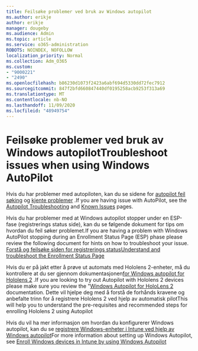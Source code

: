 ```yaml
---
title: Feilsøke problemer ved bruk av Windows autopilot
ms.author: erikje
author: erikje
manager: dougeby
ms.audience: Admin
ms.topic: article
ms.service: o365-administration
ROBOTS: NOINDEX, NOFOLLOW
localization_priority: Normal
ms.collection: Adm_O365
ms.custom:
- "9000221"
- "2490"
ms.openlocfilehash: b86230d1073f2423a6abf694d5330dd72fec7912
ms.sourcegitcommit: 847f2bfd660847440df0195258acb9253f313a69
ms.translationtype: MT
ms.contentlocale: nb-NO
ms.lasthandoff: 11/09/2020
ms.locfileid: "48949754"
---
```

# <a name="troubleshoot-issues-when-using-windows-autopilot"></a><span data-ttu-id="ed25d-102">Feilsøke problemer ved bruk av Windows autopilot</span><span class="sxs-lookup"><span data-stu-id="ed25d-102">Troubleshoot issues when using Windows AutoPilot</span></span>

<span data-ttu-id="ed25d-103">Hvis du har problemer med autopiloten, kan du se sidene for [autopilot feil søking](https://docs.microsoft.com/windows/deployment/windows-autopilot/troubleshooting) og [kjente problemer](https://docs.microsoft.com/windows/deployment/windows-autopilot/known-issues) .</span><span class="sxs-lookup"><span data-stu-id="ed25d-103">If you are having issue with AutoPilot, see the [Autopilot Troubleshooting](https://docs.microsoft.com/windows/deployment/windows-autopilot/troubleshooting) and [Known Issues](https://docs.microsoft.com/windows/deployment/windows-autopilot/known-issues) pages.</span></span>

<span data-ttu-id="ed25d-104">Hvis du har problemer med at Windows autopilot stopper under en ESP-fase (registrerings status side), kan du se følgende dokument for tips om hvordan du feil søker problemet.</span><span class="sxs-lookup"><span data-stu-id="ed25d-104">If you are having a problem with Windows AutoPilot stopping during an Enrollment Status Page (ESP) phase please review the following document for hints on how to troubleshoot your issue.</span></span> [<span data-ttu-id="ed25d-105">Forstå og feilsøke siden for registrerings status</span><span class="sxs-lookup"><span data-stu-id="ed25d-105">Understand and troubleshoot the Enrollment Status Page</span></span>](https://docs.microsoft.com/troubleshoot/mem/intune/understand-troubleshoot-esp)

<span data-ttu-id="ed25d-106">Hvis du er på jakt etter å prøve ut automats med Hololens 2-enheter, må du kontrollere at du ser gjennom dokumentasjonen[for Windows autopilot for Hololens 2](https://docs.microsoft.com/hololens/hololens2-autopilot) .</span><span class="sxs-lookup"><span data-stu-id="ed25d-106">If you are looking to try out Autopilot with Hololens 2 devices please make sure you review the "[Windows Autopilot for HoloLens 2](https://docs.microsoft.com/hololens/hololens2-autopilot) documentation.</span></span> <span data-ttu-id="ed25d-107">Dette vil hjelpe deg med å forstå de forhånds kravene og anbefalte trinn for å registrere Hololens 2 ved hjelp av automatisk pilot</span><span class="sxs-lookup"><span data-stu-id="ed25d-107">This will help you to understand the pre-requisites and recommended steps for enrolling Hololens 2 using Autopilot</span></span>  

<span data-ttu-id="ed25d-108">Hvis du vil ha mer informasjon om hvordan du konfigurerer Windows autopilot, kan du se [registrere Windows-enheter i Intune ved hjelp av Windows autopilot](https://docs.microsoft.com/intune/enrollment/enrollment-autopilot)</span><span class="sxs-lookup"><span data-stu-id="ed25d-108">For more information about setting up Windows Autopilot, see [Enroll Windows devices in Intune by using Windows Autopilot](https://docs.microsoft.com/intune/enrollment/enrollment-autopilot)</span></span>